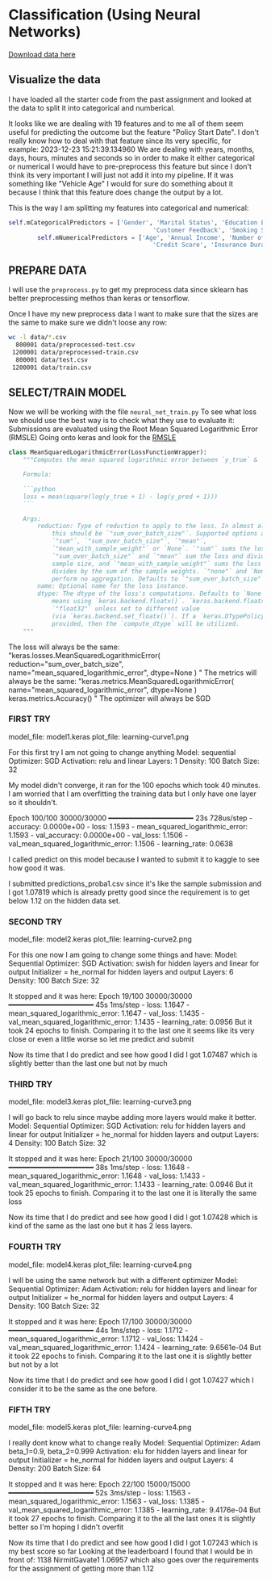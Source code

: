 # Classification (Using Neural Networks)

[Download data here](https://www.kaggle.com/competitions/playground-series-s4e12/overview)


## Visualize the data

I have loaded all the starter code from the past assignment and looked at the data to split it into categorical and numberical. 

It looks like we are dealing with 19 features and to me all of them seem useful for predicting the outcome but 
the feature "Policy Start Date". I don't really know how to deal with that feature since its very specific, for example:
2023-12-23 15:21:39.134960
We are dealing with years, months, days, hours, minutes and seconds so in order to make it either categorical or numerical I would have
to pre-preprocess this feature but since I don't think its very important I will just not add it into my pipeline. If it was something like
"Vehicle Age" I would for sure do something about it because I think that this feature does change the output by a lot.

This is the way I am splitting my features into categorical and numerical:
```python
self.mCategoricalPredictors = ['Gender', 'Marital Status', 'Education Level', 'Occupation', 'Location', 'Policy Type', 
                                        'Customer Feedback', 'Smoking Status', 'Exercise Frequency', 'Property Type']
        self.mNumericalPredictors = ['Age', 'Annual Income', 'Number of Dependents', 'Health Score', 'Previous Claims', 'Vehicle Age', 
                                        'Credit Score', 'Insurance Duration']
```

## PREPARE DATA

I will use the `preprocess.py` to get my preprocess data since sklearn has better preprocessing methos than keras
or tensorflow.

Once I have my new preprocess data I want to make sure that the sizes are the same to make sure we didn't loose any row: 

```bash
wc -l data/*.csv
  800001 data/preprocessed-test.csv
 1200001 data/preprocessed-train.csv
  800001 data/test.csv
 1200001 data/train.csv
```

## SELECT/TRAIN MODEL

Now we will be working with the file `neural_net_train.py`
To see what loss we should use the best way is to check what they use to evaluate it:
Submissions are evaluated using the Root Mean Squared Logarithmic Error (RMSLE)
Going onto keras and look for the [RMSLE](https://keras.io/api/losses/regression_losses/#meansquaredlogarithmicerror-class)
```python
class MeanSquaredLogarithmicError(LossFunctionWrapper):
    """Computes the mean squared logarithmic error between `y_true` & `y_pred`.

    Formula:

    ```python
    loss = mean(square(log(y_true + 1) - log(y_pred + 1)))
    ```

    Args:
        reduction: Type of reduction to apply to the loss. In almost all cases
            this should be `"sum_over_batch_size"`. Supported options are
            `"sum"`, `"sum_over_batch_size"`, `"mean"`,
            `"mean_with_sample_weight"` or `None`. `"sum"` sums the loss,
            `"sum_over_batch_size"` and `"mean"` sum the loss and divide by the
            sample size, and `"mean_with_sample_weight"` sums the loss and
            divides by the sum of the sample weights. `"none"` and `None`
            perform no aggregation. Defaults to `"sum_over_batch_size"`.
        name: Optional name for the loss instance.
        dtype: The dtype of the loss's computations. Defaults to `None`, which
            means using `keras.backend.floatx()`. `keras.backend.floatx()` is a
            `"float32"` unless set to different value
            (via `keras.backend.set_floatx()`). If a `keras.DTypePolicy` is
            provided, then the `compute_dtype` will be utilized.
    """
```
The loss will always be the same: "keras.losses.MeanSquaredLogarithmicError(
    reduction="sum_over_batch_size", name="mean_squared_logarithmic_error", dtype=None
)
"
The metrics will always be the same: "keras.metrics.MeanSquaredLogarithmicError(
    name="mean_squared_logarithmic_error", dtype=None
)
keras.metrics.Accuracy()
"
The optimizer will always be SGD

### FIRST TRY

model_file: model1.keras
plot_file: learning-curve1.png

For this first try I am not going to change anything
Model: sequential
Optimizer: SGD
Activation: relu and linear
Layers: 1
Density: 100
Batch Size: 32

My model didn't converge, it ran for the 100 epochs which took 40 minutes. I am worried that I am overfitting the 
training data but I only have one layer so it shouldn't.

Epoch 100/100
30000/30000 ━━━━━━━━━━━━━━━━━━━━ 23s 728us/step - accuracy: 0.0000e+00 - loss: 1.1593 - mean_squared_logarithmic_error: 1.1593 - val_accuracy: 0.0000e+00 - val_loss: 1.1506 - val_mean_squared_logarithmic_error: 1.1506 - learning_rate: 0.0638

I called predict on this model because I wanted to submit it to kaggle to see how good it was.

I submitted predictions_proba1.csv since it's like the sample submission and I got 1.07819 which is already pretty good since the requirement is to get  below 1.12 on 
the hidden data set.

### SECOND TRY

model_file: model2.keras
plot_file: learning-curve2.png

For this one now I am going to change some things and have:
Model: Sequential
Optimizer: SGD
Activation: swish for hidden layers and linear for output
Initializer = he_normal for hidden layers and output
Layers: 6
Density: 100
Batch Size: 32

It stopped and it was here:
Epoch 19/100
30000/30000 ━━━━━━━━━━━━━━━━━━━━ 45s 1ms/step - loss: 1.1647 - mean_squared_logarithmic_error: 1.1647 - val_loss: 1.1435 - val_mean_squared_logarithmic_error: 1.1435 - learning_rate: 0.0956
But it took 24 epochs to finish. Comparing it to the last one it seems like its very close or even a little worse so let me predict and submit

Now its time that I do predict and see how good I did
I got 1.07487 which is slightly better than the last one but not by much

### THIRD TRY

model_file: model3.keras
plot_file: learning-curve3.png

I will go back to relu since maybe adding more layers would make it better.
Model: Sequential
Optimizer: SGD
Activation: relu for hidden layers and linear for output
Initializer = he_normal for hidden layers and output
Layers: 4
Density: 100
Batch Size: 32

It stopped and it was here:
Epoch 21/100
30000/30000 ━━━━━━━━━━━━━━━━━━━━ 38s 1ms/step - loss: 1.1648 - mean_squared_logarithmic_error: 1.1648 - val_loss: 1.1433 - val_mean_squared_logarithmic_error: 1.1433 - learning_rate: 0.0946
But it took 25 epochs to finish. Comparing it to the last one it is literally the same loss

Now its time that I do predict and see how good I did
I got 1.07428 which is kind of the same as the last one but it has 2 less layers.

### FOURTH TRY

model_file: model4.keras
plot_file: learning-curve4.png

I will be using the same network but with a different optimizer
Model: Sequential
Optimizer: Adam
Activation: relu for hidden layers and linear for output
Initializer = he_normal for hidden layers and output
Layers: 4
Density: 100
Batch Size: 32

It stopped and it was here:
Epoch 17/100
30000/30000 ━━━━━━━━━━━━━━━━━━━━ 44s 1ms/step - loss: 1.1712 - mean_squared_logarithmic_error: 1.1712 - val_loss: 1.1424 - val_mean_squared_logarithmic_error: 1.1424 - learning_rate: 9.6561e-04
But it took 22 epochs to finish. Comparing it to the last one it is slightly better but not by a lot

Now its time that I do predict and see how good I did
I got 1.07427 which I consider it to be the same as the one before.

### FIFTH TRY

model_file: model5.keras
plot_file: learning-curve4.png

I really dont know what to change really
Model: Sequential
Optimizer: Adam beta_1=0.9, beta_2=0.999
Activation: elu for hidden layers and linear for output
Initializer = he_normal for hidden layers and output
Layers: 4
Density: 200
Batch Size: 64

It stopped and it was here:
Epoch 22/100
15000/15000 ━━━━━━━━━━━━━━━━━━━━ 52s 3ms/step - loss: 1.1563 - mean_squared_logarithmic_error: 1.1563 - val_loss: 1.1385 - val_mean_squared_logarithmic_error: 1.1385 - learning_rate: 9.4176e-04
But it took 27 epochs to finish. Comparing it to the all the last ones it is slightly better so I'm hoping I didn't overfit

Now its time that I do predict and see how good I did
I got 1.07243 which is my best score so far
Looking at the leaderboard I found that I would be in front of: 1138 NirmitGavate1 1.06957 which also goes over the requirements for the assignment of getting more
than 1.12
